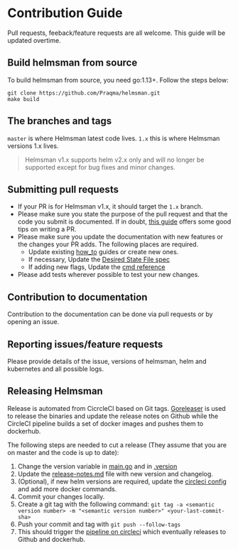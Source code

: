 # Contribution Guide

Pull requests, feeback/feature requests are all welcome. This guide will be updated overtime.

## Build helmsman from source

To build helmsman from source, you need go:1.13+.  Follow the steps below:

```
git clone https://github.com/Praqma/helmsman.git
make build
```

## The branches and tags

`master` is where Helmsman latest code lives. 
`1.x` this is where Helmsman versions 1.x lives. 
> Helmsman v1.x supports helm v2.x only and will no longer be supported except for bug fixes and minor changes. 

## Submitting pull requests

- If your PR is for Helmsman v1.x, it should target the `1.x` branch. 
- Please make sure you state the purpose of the pull request and that the code you submit is documented. If in doubt, [this guide](https://blog.github.com/2015-01-21-how-to-write-the-perfect-pull-request/) offers some good tips on writing a PR.
- Please make sure you update the documentation with new features or the changes your PR adds. The following places are required. 
    - Update existing [how_to](docs/how_to/) guides or create new ones.
    - If necessary, Update the [Desired State File spec](docs/desired_state_specification.md)
    - If adding new flags, Update the [cmd reference](docs/cmd_reference.md)
- Please add tests wherever possible to test your new changes.

## Contribution to documentation

Contribution to the documentation can be done via pull requests or by opening an issue.

## Reporting issues/feature requests

Please provide details of the issue, versions of helmsman, helm and kubernetes and all possible logs.

## Releasing Helmsman

Release is automated from CicrcleCI based on Git tags. [Goreleaser](goreleaser.com) is used to release the binaries and update the release notes on Github while the CircleCI pipeline builds a set of docker images and pushes them to dockerhub.

The following steps are needed to cut a release (They assume that you are on master and the code is up to date):
1. Change the version variable in [main.go](internal/app/main.go) and in [.version](.version)
2. Update the [release-notes.md](release-notes.md) file with new version and changelog.
3. (Optional), if new helm versions are required, update the [circleci config](.circleci/config.yml) and add more docker commands.
4. Commit your changes locally. 
5. Create a git tag with the following command: `git tag -a <semantic version number> -m "<semantic version number>" <your-last-commit-sha>`
6. Push your commit and tag with `git push --follow-tags`
7. This should trigger the [pipeline on circleci](https://circleci.com/gh/Praqma/workflows/helmsman) which eventually releases to Github and dockerhub. 
 
